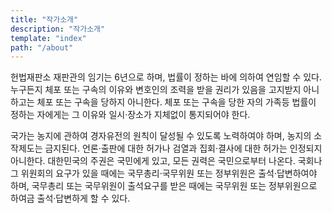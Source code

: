 ```yaml
---
title: "작가소개"
description: "작가소개"
template: "index"
path: "/about"
---
```


헌법재판소 재판관의 임기는 6년으로 하며, 법률이 정하는 바에 의하여 연임할 수 있다. 누구든지 체포 또는 구속의 이유와 변호인의 조력을 받을 권리가 있음을 고지받지 아니하고는 체포 또는 구속을 당하지 아니한다. 체포 또는 구속을 당한 자의 가족등 법률이 정하는 자에게는 그 이유와 일시·장소가 지체없이 통지되어야 한다.

국가는 농지에 관하여 경자유전의 원칙이 달성될 수 있도록 노력하여야 하며, 농지의 소작제도는 금지된다. 언론·출판에 대한 허가나 검열과 집회·결사에 대한 허가는 인정되지 아니한다. 대한민국의 주권은 국민에게 있고, 모든 권력은 국민으로부터 나온다. 국회나 그 위원회의 요구가 있을 때에는 국무총리·국무위원 또는 정부위원은 출석·답변하여야 하며, 국무총리 또는 국무위원이 출석요구를 받은 때에는 국무위원 또는 정부위원으로 하여금 출석·답변하게 할 수 있다.
